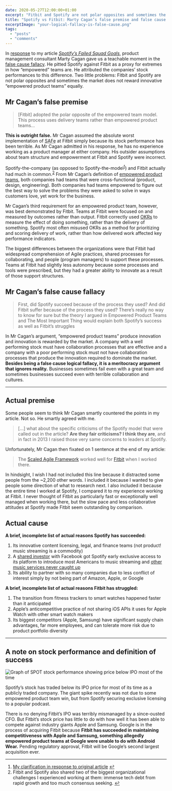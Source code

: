 ```yaml
---
date: 2020-05-27T12:00:00+01:00
excerpt: "Fitbit and Spotify are not polar opposites and sometimes the market does not reward innovative “empowered product teams” equally."
title: "Spotify vs Fitbit: Marty Cagan’s false premise and false cause fallacy"
excerptImage: "your-logical-fallacy-is-false-cause.png"
tags:
  - "posts"
  - "comments"
---
```


In [response](https://svpg.com/spotify-vs-fitbit/ "Don’t click this link. It is a waste of your time, but it’s here for SEO purposed") to my article [*Spotify’s Failed Squad Goals*](/posts/failed-squad-goals/), product management consultant Marty Cagan gave us a teachable moment in the [false cause fallacy](https://yourlogicalfallacyis.com/false-cause). He pitted Spotify against Fitbit as a proxy for extremes in how “empowered” teams are. He attributed the companies’ stock performances to this difference. Two little problems: Fitbit and Spotify are not polar opposites and sometimes the market does not reward innovative “empowered product teams” equally.

## Mr Cagan’s false premise

> [Fitbit] adopted the polar opposite of the empowered team model. This process uses delivery teams rather than empowered product teams…

**This is outright false.** Mr Cagan assumed the absolute worst implementation of <abbr title="Scaled Agile Framework">SAFe</abbr> at Fitbit simply because its stock performance has been terrible. As Mr Cagan admitted in his response, he has no experience working as a product manager at either company. His outsider assumptions about team structure and empowerment at Fitbit and Spotify were incorrect.

Spotify-the-company (as opposed to Spotify-the-model<sup><a href="#footnote-1" id="footnote-1-ref">1</a></sup>) and Fitbit actually had much in common.<sup><a href="#footnote-2" id="footnote-2-ref">2</a></sup> From Mr Cagan’s definition of [empowered product teams](https://svpg.com/product-vs-feature-teams/ "Product vs. Feature Teams"), both companies had teams that were cross-functional (product, design, engineering). Both companies had teams empowered to figure out the best way to solve the problems they were asked to solve in ways customers love, yet work for the business.

Mr Cagan’s third requirement for an empowered product team, however, was best demonstrated by Fitbit. Teams at Fitbit were focused on and measured by outcomes rather than output. Fitbit correctly used [OKRs](https://www.atlassian.com/team-playbook/plays/okrs "Objectives and Key Results") to measure the effect of doing something, rather than the delivery of something. Spotify most often misused OKRs as a method for prioritizing and scoring delivery of work, rather than how delivered work affected key performance indicators.

The biggest differences between the organizations were that Fitbit had widespread comprehension of Agile practices, shared processes for collaborating, and people (program managers) to support these processes. Teams at Fitbit had slightly less autonomy because some processes and tools were prescribed, but they had a greater ability to innovate as a result of those support structures.

## Mr Cagan’s false cause fallacy

> First, did Spotify succeed because of the process they used? And did Fitbit suffer because of the process they used? There’s really no way to know for sure but the theory I argued in Empowered Product Teams and The Most Important Thing would explain both Spotify’s success as well as Fitbit’s struggles

In Mr Cagan’s argument, “empowered product teams” produce innovation and innovation is rewarded by the market. A company with a well performing stock must have collaboration processes that are effective and a company with a poor performing stock must not have collaboration processes that produce the innovation required to dominate the market. **Besides being a false cause logical fallacy, it is a meritocracy argument that ignores reality.** Businesses sometimes fail even with a great team and sometimes businesses succeed even with terrible collaboration and cultures.

<hr/>

## Actual premise

Some people seem to think Mr Cagan smartly countered the points in my article. Not so. He smartly agreed with me.

> […] what about the specific criticisms of the Spotify model that were called out in the article? **Are they fair criticisms?  I think they are**, and in fact in 2013 I raised those very same concerns to leaders at Spotify.

Unfortunately, Mr Cagan then fixated on 1 sentence at the end of my article:

> The <a href="https://www.scaledagileframework.com/?ref=JeremiahLee">Scaled Agile Framework</a> worked well for <a href="https://www.scaledagileframework.com/fitbit-case-study/?ref=JeremiahLee" title="Case study: Fitbit’s Agile Development Journey">Fitbit</a> when I worked there.

In hindsight, I wish I had not included this line because it distracted some people from the ~2,200 other words. I included it because I wanted to give people some direction of what to research next. I also included it because the entire time I worked at Spotify, I compared it to my experience working at Fitbit. I never thought of Fitbit as particularly fast or exceptionally well managed when working there, but the slow pace and less collaborative attitudes at Spotify made Fitbit seem outstanding by comparison.

## Actual cause

**A brief, incomplete list of actual reasons Spotify has succeeded:**

1. Its innovative content licensing, legal, and finance teams (not product! music streaming is a commodity)
2. A [shared investor](https://en.wikipedia.org/wiki/Sean_Parker) with Facebook got Spotify early exclusive access to its platform to introduce most Americans to music streaming and [other music services never caught up](https://techcrunch.com/2011/11/08/music-app-stats/?ref=JeremiahLee "Don’t Believe Facebook, Spotify’s The Only Open Graph Music App Winning")
3. Its ability to partner with so many companies due to less conflict of interest simply by not being part of Amazon, Apple, or Google

**A brief, incomplete list of actual reasons Fitbit has struggled:**

1. The transition from fitness trackers to smart watches happened faster than it anticipated
2. Apple’s anticompetitive practice of not sharing iOS APIs it uses for Apple Watch with other smart watch makers
3. Its biggest competitors (Apple, Samsung) have significant supply chain advantages, far more employees, and can tolerate more risk due to product portfolio diversity

<hr />

## A note on stock performance and definition of success

<img class="w-full" src="/posts/failed-squad-goals/comments/spotify-vs-fitbit/spot-stock-performance.png" alt="Graph of SPOT stock performance showing price below IPO most of the time"/>

Spotify’s stock has traded below its IPO price for most of its time as a publicly traded company. The giant spike recently was not due to some empowered product team win, but from Spotify securing exclusive licensing to a popular podcast.

There is no denying Fitbit’s IPO was terribly mismanaged by a since-ousted CFO. But Fitbit’s stock price has little to do with how well it has been able to compete against industry giants Apple and Samsung. Google is in the process of acquiring Fitbit because **Fitbit has succeeded in maintaining competitiveness with Apple and Samsung, something allegedly empowered product teams at Google were unable to do with Android Wear.** Pending regulatory approval, Fitbit will be Google’s second largest acquisition ever.

<hr />

<ol>
<li id="footnote-1"><a href="/posts/failed-squad-goals/comments/" title="Reactions to “Spotify’s Failed Squad Goals”">My clarification in response to original article</a> <a href="#footnote-1-ref" title="Jump back to footnote 1 in the text.">↩︎</a></li>
<li id="footnote-2">Fitbit and Spotify also shared two of the biggest organizational challenges I experienced working at them: immense tech debt from rapid growth and too much consensus seeking. <a href="#footnote-2-ref" title="Jump back to footnote 2 in the text.">↩︎</a></li>
</ol>
